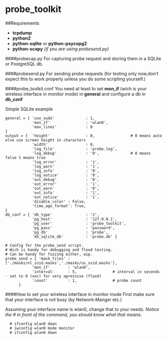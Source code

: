 # probe_toolkit
##Requirements
 - **tcpdump**
 - **python2**
 - **python-sqlite** or **python-psycopg2**
 - **python-scapy** *(if you are using probesend.py)*

####probecap.py
For capturing probe request and storing them in a SQLite or PostgreSQL db.

####probesend.py
For sending probe requests (for testing only now,don't expect this to work properly unless you do some scripting yourself.)

####probe_toolkit.conf
You need at least to set **mon_if** (wich is your wireless interface in monitor mode) in **general** and configure a db in **db_conf**

Simple SQLite example 
```
general = { 'use_sudo'              : 1,
			'mon_if'				: 'wlan0',
			'max_lines'				: 0			
}
output = {	'height'		        : 0,				# 0 means auto else use screen height in characters
			'width'			    	: 0,
			'log_file'				: 'probe.log',
			'log_debug'				: '0',				# 0 means false 1 means true
			'log_error'				: '1',
			'log_warn'				: '1',
			'log_info'				: '0',
			'log_notice'			: '0',
			'out_debug'				: '0',
			'out_error'				: '1',
			'out_warn'				: '0',
			'out_info'				: '1',
			'out_notice'			: '1',
			'disable_color'	: False,
			'time_ago_format': True,
}
db_conf = {	'db_type'		        : '2', 
			'pg_host'				: '127.0.0.1',
			'pg_user'				: 'probe_toolkit',
			'pg_pass'				: 'password',
			'pg_db'					: 'probe',
			'db_sqlite_db'	        : 'probe.db' }

# Config for the probe_send script.
# Wich is handy for debugging and flood testing.
# Can be handy for fuzzing either, wip.
probe_send = { 'mask_files'	: ['./masks/nl_ssid.masks','./masks/us_ssid.masks'],
			'mon_if'		: 'wlan0',
			'interval'	    : 5,				# interval in seconds - set to 0 (sec) for very agressive (flood)
			'count'			: 1,				# probe count
      }
```

####How to set your wireless interface in monitor mode
First make sure that your interface is not busy (by Network-Manger etc.)

Assuming your interface name is wlan0, change that to your needs.
*Notice the # in front of the command, you should know what that means.*
```
  # ifconfig wlan0 down
  # iwconfig wlan0 mode monitor
  # ifconfig wlan0 down
```
